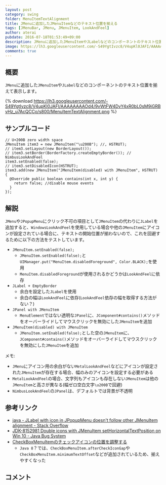 ```yaml
---
layout: post
category: swing
folder: MenuItemTextAlignment
title: JMenuに追加したJMenuItemなどのテキスト位置を揃える
tags: [JMenuBar, JMenu, JMenuItem, LookAndFeel]
author: aterai
pubdate: 2016-07-18T01:53:49+09:00
description: JMenuに追加したJMenuItemやJLabelなどのコンポーネントのテキスト位置を揃えて表示します。
image: https://lh3.googleusercontent.com/-S49YgtIvzc8/V4upKl0JAFI/AAAAAAAAOd4/9vWtFW4DvY4xR0bL0sM9iGRBvHz_u7AcQCCo/s800/MenuItemTextAlignment.png
comments: true
---
```

## 概要
`JMenu`に追加した`JMenuItem`や`JLabel`などのコンポーネントのテキスト位置を揃えて表示します。

{% download https://lh3.googleusercontent.com/-S49YgtIvzc8/V4upKl0JAFI/AAAAAAAAOd4/9vWtFW4DvY4xR0bL0sM9iGRBvHz_u7AcQCCo/s800/MenuItemTextAlignment.png %}

## サンプルコード
<pre class="prettyprint"><code>// U+200B zero width space
JMenuItem item3 = new JMenuItem("\u200B"); //, HSTRUT);
// item3.setLayout(new BorderLayout());
// item3.setBorder(BorderFactory.createEmptyBorder()); // NimbusLookAndFeel
item3.setEnabled(false);
// item3.setDisabledIcon(HSTRUT);
item3.add(new JMenuItem("JMenuItem(disabled) with JMenuItem", HSTRUT) {
  @Override public boolean contains(int x, int y) {
    return false; //disable mouse events
  }
});
</code></pre>

## 解説
`JMenu`や`JPopupMenu`にクリック不可の項目として`JMenuItem`の代わりに`JLabel`を追加すると、`WindowsLookAndFeel`を使用している場合や他の`JMenuItem`にアイコンが設定されている場合に、テキストの開始位置が揃わないので、これを回避するために以下の方法をテストしています。

- `JMenuItem.setEnabled(false);`
    - `JMenuItem.setEnabled(false);`と`UIManager.put("MenuItem.disabledForeground", Color.BLACK);`を使用
    - `MenuItem.disabledForeground`が使用されるかどうかは`LookAndFeel`に依存
- `JLabel + EmptyBorder`
    - 余白を設定した`JLabel`を使用
    - 余白の幅は`LookAndFeel`に依存(`LookAndFeel`依存の幅を取得する方法がない？)
- `JPanel with JMenuItem`
    - `MenuElement`ではない透明な`JPanel`に、`JComponent#contains()`メソッドをオーバーライドしてマウスクリックを無効にした`JMenuItem`を追加
- `JMenuItem(disabled) with JMenuItem`
    - `JMenuItem.setEnabled(false);`とした空の`JMenuItem`に、`JComponent#contains()`メソッドをオーバーライドしてマウスクリックを無効にした`JMenuItem`を追加

<!-- dummy comment line for breaking list -->

メモ:
- `JMenu`にアイコン用の余白がない`MetalLookAndFeel`などにアイコンが設定された`JMenuItem`が存在する場合、幅のみのアイコンを設定する必要がある
- `MetalLookAndFeel`の場合、文字列もアイコンも存在しない`JMenuItem`は他の`JMenuItem`と高さが異なる(幅ゼロ空白文字`\u200B`で回避)
- `NimbusLookAndFeel`の`JPanel`は、デフォルトでは背景が不透明

<!-- dummy comment line for breaking list -->

## 参考リンク
- [java - JLabel with icon in JPopupMenu doesn't follow other JMenuItem alignment - Stack Overflow](https://stackoverflow.com/questions/38360595/jlabel-with-icon-in-jpopupmenu-doesnt-follow-other-jmenuitem-alignment)
- [JDK-8152981 Double icons with JMenuItem setHorizontalTextPosition on Win 10 - Java Bug System](https://bugs.openjdk.java.net/browse/JDK-8152981)
- [CheckBoxMenuItemのチェックアイコンの位置を調整する](https://ateraimemo.com/Swing/AfterCheckIconGap.html)
    - `Java 8`？では、`CheckBoxMenuItem.afterCheckIconGap`や`CheckBoxMenuItem.minimumTextOffset`などが追加されているため、揃えやすくなった

<!-- dummy comment line for breaking list -->

## コメント
